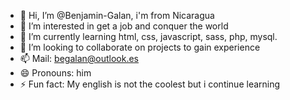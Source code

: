 - 👋 Hi, I’m @Benjamin-Galan, i'm from Nicaragua
- 👀 I’m interested in get a job and conquer the world
- 🌱 I’m currently learning html, css, javascript, sass, php, mysql.
- 💞️ I’m looking to collaborate on projects to gain experience
- 📫 Mail: begalan@outlook.es 
- 😄 Pronouns: him
- ⚡ Fun fact: My english is not the coolest but i continue learning

<!---
Benjamin-Galan/Benjamin-Galan is a ✨ special ✨ repository because its `README.md` (this file) appears on your GitHub profile.
You can click the Preview link to take a look at your changes.
--->
